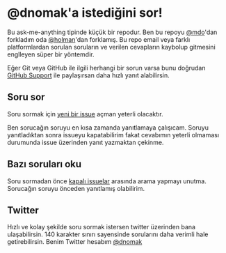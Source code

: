 # @dnomak'a istediğini sor!

Bu ask-me-anything tipinde küçük bir repodur. Ben bu repoyu [@mdo](https://github.com/mdo/ama)'dan forkladım oda [@holman](https://github.com/holman/ama)'dan forklamış. Bu repo email veya farklı platformlardan sorulan soruların ve verilen cevapların kaybolup gitmesini englleyen süper bir yöntemdir.

Eğer Git veya GitHub ile ilgili herhangi bir sorun varsa bunu doğrudan [GitHub Support](https://github.com/contact) ile paylaşırsan daha hızlı yanıt alabilirsin.

## Soru sor

Soru sormak için [yeni bir issue](https://github.com/dnomak/bis/issues/new) açman yeterli olacaktır.

Ben sorucağın soruyu en kısa zamanda yanıtlamaya çalışıcam. Soruyu yanıtladıktan sonra issueyu kapatabilirim fakat cevabımın yeterli olmaması durumunda issue üzerinden yanıt yazmaktan çekinme.

## Bazı soruları oku

Soru sormadan önce [kapalı issuelar](https://github.com/dnomak/bis/issues?sort=created&direction=desc&state=closed&page=1) arasında arama yapmayı unutma. Sorucağın soruyu önceden yanıtlamış olabilirim.

## Twitter

Hızlı ve kolay şekilde soru sormak istersen twitter üzerinden bana ulaşabilirsin. 140 karakter sınırı sayensinde sorularını daha verimli hale getirebilirsin. Benim Twitter hesabım [@dnomak](https://twitter.com/dnomak)
